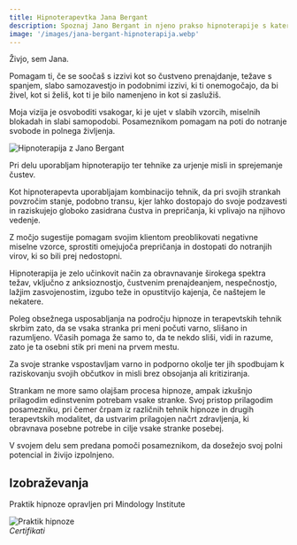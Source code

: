 ```yaml
---
title: Hipnoterapevtka Jana Bergant
description: Spoznaj Jano Bergant in njeno prakso hipnoterapije s katero pomaga posameznikom, ki se soočajo s čustvenim prenajedanjem, pomanjkanjem spanja, slabo samozavestjo ter ostalimi tegobami, ki slabšajo kvaliteto življenja. Prepričaj se o njenem znanju in preberi njeno vizijo hipnoterapije.
image: '/images/jana-bergant-hipnoterapija.webp'
---
```


Živjo, sem Jana. 

Pomagam ti, če se soočaš s izzivi kot so čustveno prenajdanje, težave s spanjem, slabo samozavestjo in podobnimi izzivi, ki ti onemogočajo, da bi živel, kot si želiš, kot ti je bilo namenjeno in kot si zaslužiš.


Moja vizija je osvoboditi vsakogar, ki je ujet v slabih vzorcih, miselnih blokadah in slabi samopodobi. Posameznikom pomagam na poti do notranje svobode in polnega življenja.

![Hipnoterapija z Jano Bergant](/images/jana-bergant.webp)


Pri delu uporabljam hipnoterapijo ter tehnike za urjenje misli in sprejemanje čustev.

Kot hipnoterapevta uporabljajam kombinacijo tehnik, da pri svojih strankah povzročim stanje, podobno transu, kjer lahko dostopajo do svoje podzavesti in raziskujejo globoko zasidrana čustva in prepričanja, ki vplivajo na njihovo vedenje.


Z močjo sugestije pomagam svojim klientom preoblikovati negativne miselne vzorce, sprostiti omejujoča prepričanja in dostopati do notranjih virov, ki so bili prej nedostopni. 

Hipnoterapija je zelo učinkovit način za obravnavanje širokega spektra težav, vključno z anksioznostjo, čustvenim prenajdeanjem, nespečnostjo, lažjim zasvojenostim, izgubo teže in opustitvijo kajenja, če naštejem le nekatere.

Poleg obsežnega usposabljanja na področju hipnoze in terapevtskih tehnik skrbim zato, da se vsaka stranka pri meni počuti varno, slišano in razumljeno. Včasih pomaga že samo to, da te nekdo sliši, vidi in razume, zato je ta osebni stik pri meni na prvem mestu.

Za svoje stranke vspostavljam varno in podporno okolje ter jih spodbujam k raziskovanju svojih občutkov in misli brez obsojanja ali kritiziranja.

Strankam ne more samo olajšam procesa hipnoze, ampak izkušnjo prilagodim edinstvenim potrebam vsake stranke. Svoj pristop prilagodim posamezniku, pri čemer črpam iz različnih tehnik hipnoze in drugih terapevtskih modalitet, da ustvarim prilagojen načrt zdravljenja, ki obravnava posebne potrebe in cilje vsake stranke posebej.

V svojem delu sem predana pomoči posameznikom, da dosežejo svoj polni potencial in živijo izpolnjeno.


## Izobraževanja

Praktik hipnoze opravljen pri Mindology Institute

<div class="gallery-box">
  <div class="gallery">
    <img alt="Praktik hipnoze" src="/images/praktik_hipnoze.webp">
  </div>
  <em>Certifikati</em>
</div>

